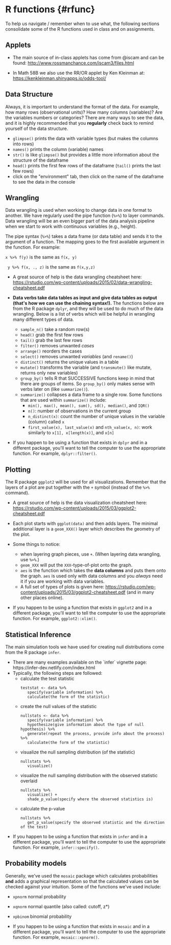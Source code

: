 # R functions {#rfunc}




To help us navigate / remember when to use what, the following sections consolidate some of the R functions used in class and on assignments.

## Applets

* The main source of in-class applets has come from @iscam and can be found: http://www.rossmanchance.com/iscam3/files.html

* In Math 58B we also use the RR/OR applet by Ken Kleinman at: https://kenkleinman.shinyapps.io/odds-tool/

## Data Structure

Always, it is important to understand the format of the data.  For example, how many rows (observational units)?  How many columns (variables)?  Are the variables numbers or categories?  There are many ways to see the data, and it is highly recommended that you **regularly** check back to remind yourself of the data structure.

* `glimpse()`  prints the data with variable types (but makes the columns into rows)
* `names()` prints the column (variable) names
* `str()`  is like `glimpse()` but provides a little more information about the structure of the dataframe
* `head()` prints the first few rows of the dataframe  (`tail()` prints the last few rows)
* click on the "environment" tab, then click on the name of the dataframe to see the data in the console



## Wrangling

Data wrangling is used when working to change data in one format to another.  We have regularly used the pipe function (`%>%`) to layer commands.  Data wrangling will be an even bigger part of the data analysis pipeline when we start to work with continuous variables (e.g., height).

The pipe syntax (`%>%`) takes a data frame (or data table) and sends it to the argument of a function.  The mapping goes to the first available argument in the function.  For example:

`x %>% f(y)` is the same as `f(x, y)`

` y %>% f(x, ., z)` is the same as `f(x,y,z)`


* A great source of help is the data wrangling cheatsheet here: https://rstudio.com/wp-content/uploads/2015/02/data-wrangling-cheatsheet.pdf

* **Data verbs take data tables as input and give data tables as output (that's how we can use the chaining syntax!).**  The functions below are from the R package `dplyr`, and they will be used to do much of the data wrangling.  Below is a list of verbs which will be helpful in wrangling many different types of data.  

    * `sample_n()` take a random row(s)
    * `head()`  grab the first few rows
    * `tail()` grab the last few rows
    * `filter()`  removes unwanted *cases*
    *  `arrange()` reorders the cases
    *  `select()` removes unwanted *variables*   (and `rename()`)
    *  `distinct()` returns the unique values in a table
    * `mutate()` transforms the variable (and `transmute()` like mutate, returns only new variables)
    *  `group_by()` tells R that SUCCESSIVE functions keep in mind that there are groups of items.  So `group_by()` only makes sense with verbs later on (like `summarize()`).
    *  `summarize()`  collapses a data frame to a single row.  Some functions that are used within `summarize()` include:
       * `min(), max(), mean(), sum(), sd(), median()`, and `IQR()`
       * `n()`: number of observations in the current group
       * `n_distinct(x)`: count the number of unique values in the variable (column) called `x`
       * `first_value(x), last_value(x)` and `nth_value(x, n)`: work similarly to `x[1], x[length(x)]`, and `x[n]` 

* If you happen to be using a function that exists in `dplyr` and in a different package, you'll want to tell the computer to use the appropriate function.  For example, `dplyr::filter()`.

## Plotting

The R package `ggplot2` will be used for all visualizations.  Remember that the layers of a plot are put together with the `+` symbol (instead of the `%>%` command).


* A great source of help is the data visualization cheatsheet here: https://rstudio.com/wp-content/uploads/2015/03/ggplot2-cheatsheet.pdf

* Each plot starts with `ggplot(data)` and then adds layers.  The minimal additional layer is a `geom_XXX()` layer which describes the geometry of the plot.

* Some things to notice:

    * when layering graph pieces, use `+`.  (When layering data wrangling, use `%>%`.)
    * `geom_XXX` will put the `XXX`-type-of-plot onto the graph.
    * `aes` is the function which takes the **data columns** and puts them onto the graph.  `aes` is used only with data columns and you *always* need it if you are working with data variables.
    * A full set of types of plots is given here: https://rstudio.com/wp-content/uploads/2015/03/ggplot2-cheatsheet.pdf (and in many other places online).

* If you happen to be using a function that exists in `ggplot2` and in a different package, you'll want to tell the computer to use the appropriate function.  For example, `ggplot2::xlim()`.


## Statistical Inference

The main simulation tools we have used for creating null distributions come from the R package `infer`. 

<ul>
<li>There are many examples available on the `infer` vignette page: https://infer-dev.netlify.com/index.html</li>

<li>Typically, the following steps are followed:

<ul>
<li>calculate the test statistic</li>

```
teststat <- data %>%
   specify(variable information) %>%
   calculate(the form of the statistic)
```

<li>create the null values of the statistic</li>

```
nullstats <- data %>%
   specify(variable information) %>%
   hypothesize(give information about the type of null hypothesis) %>%
   generate(repeat the process, provide info about the process) %>%
   calculate(the form of the statistic)
```

<li>visualize the null sampling distribution (of the statistic)</li>

```
nullstats %>%
   visualize()
```

<li>visualize the null sampling distribution with the observed statistic overlaid</li>

```
nullstats %>%
   visualize() +
   shade_p_value(specify where the observed statistics is)
```

<li>calculate the p-value</li>

```
nullstats %>%
   get_p_value(specify the observed statistic and the direction of the test)
```

</ul>
</ul>

* If you happen to be using a function that exists in `infer` and in a different package, you'll want to tell the computer to use the appropriate function.  For example, `infer::specify()`.


##  Probability models

Generally, we've used the `mosaic` package which calculates probabilities **and** adds a graphical representation so that the calculated values can be checked against your intuition.  Some of the functions we've used include:

* `xpnorm` normal probability
* `xqnorm` normal quantile (also called: cutoff, z*)
* `xpbinom` binomial probability

* If you happen to be using a function that exists in `mosaic` and in a different package, you'll want to tell the computer to use the appropriate function.  For example, `mosaic::xpnorm()`.

